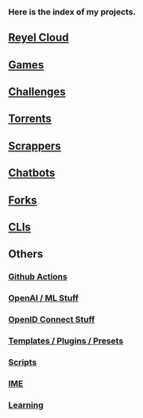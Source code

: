 ### Here is the index of my projects.


## [Reyel Cloud](reyel-cloud.md)

## [Games](games.md)

## [Challenges](challenges.md)

## [Torrents](torrents.md)

## [Scrappers](scrappers.md)

## [Chatbots](chatbots.md)

## [Forks](forks.md)

## [CLIs](clis.md)

## Others

### [Github Actions](github-actions.md)

### [OpenAI / ML Stuff](ai.md)

### [OpenID Connect Stuff](openid.md)

### [Templates / Plugins / Presets](templates-plugins-presets.md)

### [Scripts](scripts.md)

### [IME](ime.md)

### [Learning](learning.md) 
